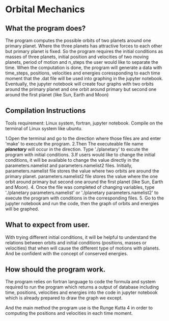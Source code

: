 # Orbital Mechanics

## What the program does?

The program computes the possible orbits of two planets around one primary planet. Where the three planets has attractive forces to each other but primary planet is fixed. So the program requires the initial conditions as masses of three planets, initial position and velocities of two moving planets, period of motion and n_steps the user would like to separate the time. When the computation is done, the program will generate a data with time_steps, positions, velocities and energies coressponding to each time moment that the .dat file will be used into graphing in the jupyter notebook. Eventually, the jupyter notebook will create four graphs with two orbits around the primary planet and one orbit around primary but second one around the first planet (like Sun, Earth and Moon) 

## Compilation Instructions

Tools requirement: Linux system, fortran, jupyter notebook.
Compile on the terminal of Linux system like ubuntu.

1.Open the terminal and go to the direction where those files are and enter 'make' to execute the program.
2.Then The executeable file name ***planetary*** will occur in the direction. Type './planetary' to excute the program with initial conditions.
3.If users would like to change the initial conditions, it will be available to change the value directly in the parameters.namelist and parameters.namelist2 files.
	Initially, parameters.namelist file stores the value where two orbits are around the primary planet.
			   parameters.namelist2 file stores the value where the one orbit around primary but second one around the first planet (like Sun, Earth and Moon).
4. Once the file was completed of changing variables, type './planetary parameters.namelist' or './planetary parameters.namelist2' to execute the program with conditions in the corresponding files.
5. Go to the jupyter notebook and run the code, then the graph of orbits and energies will be graphed.

## What to expect from user.

With trying different initial conditions, it will be helpful to understand the relations between orbits and initial conditions (positions, masses or velocities) that when will cause the different type of motions with planets. And be confident with the concept of conserved energies.

## How should the program work.

The program relies on fortran language to code the formula and system required to run the program which returns a output of database including time, positions, velocities and energies into the code in jupyter notebook which is already prepared to draw the graph we except.

And the main method the program use is the Runge Kutta 4 in order to computing the positions and velocities in each time moment.